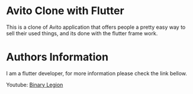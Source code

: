 # Avito Clone with Flutter


This is a clone of Avito application that offers people a pretty easy way to sell their used things, and its done with the flutter frame work.

# Authors Information


 I am a flutter developer, for more information please check the link bellow.

  Youtube: [Binary Legion](https://www.youtube.com/channel/UCIhjheXoc_fQOUUw7hDpFqg)
